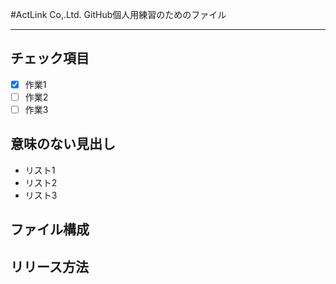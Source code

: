 #ActLink Co,.Ltd.
GitHub個人用練習のためのファイル

---

## チェック項目
 - [x] 作業1
 - [ ] 作業2
 - [ ] 作業3

## 意味のない見出し
* リスト1
* リスト2
* リスト3

## ファイル構成

## リリース方法
